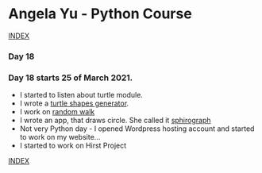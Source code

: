 # Angela Yu - Python Course
[INDEX](../README.md)
### Day 18
### Day 18 starts 25 of March 2021. 
- I started to listen about turtle module.
- I wrote a [turtle shapes generator](Day-18/Turtle-shapes.py).
- I work on [random walk](Day-18/random-walk.py)
- I wrote an app, that draws circle. She called it [sphirograph](Day-18/sphirograph.py)
- Not very Python day - I opened Wordpress hosting account and started to work on my website...
- I started to work on Hirst Project


[INDEX](../README.md)
